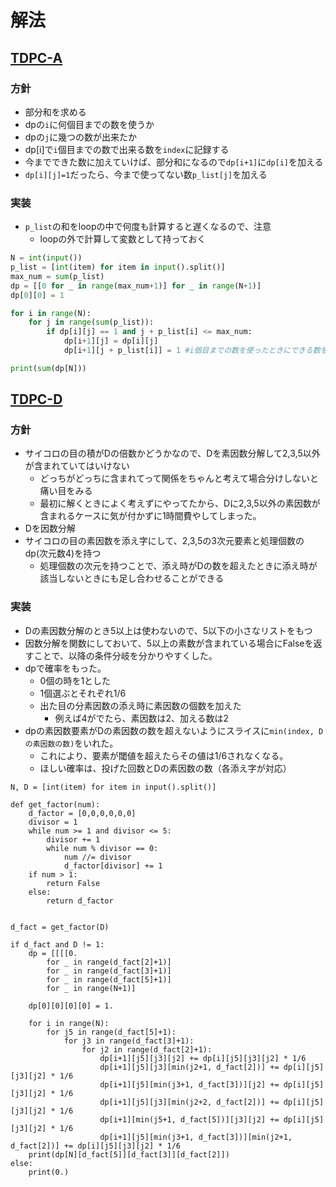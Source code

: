 # 解法

## [TDPC-A](https://atcoder.jp/contests/tdpc/tasks/tdpc_contest)

### 方針

* 部分和を求める
* dpの`i`に何個目までの数を使うか
* dpの`j`に幾つの数が出来たか
* dp[i]で`i`個目までの数で出来る数を`index`に記録する
* 今までできた数に加えていけば、部分和になるので`dp[i+1]`に`dp[i]`を加える
* `dp[i][j]=1`だったら、今まで使ってない数`p_list[j]`を加える 

### 実装

* `p_list`の和をloopの中で何度も計算すると遅くなるので、注意
  * loopの外で計算して変数として持っておく

```python:TDPC-A.py
N = int(input())
p_list = [int(item) for item in input().split()]
max_num = sum(p_list)
dp = [[0 for _ in range(max_num+1)] for _ in range(N+1)]
dp[0][0] = 1

for i in range(N):
    for j in range(sum(p_list)):
        if dp[i][j] == 1 and j + p_list[i] <= max_num:
            dp[i+1][j] = dp[i][j]
            dp[i+1][j + p_list[i]] = 1 #i個目までの数を使ったときにできる数を記録していく

print(sum(dp[N]))

```

## [TDPC-D](https://atcoder.jp/contests/tdpc/tasks/tdpc_dice)


### 方針

* サイコロの目の積がDの倍数かどうかなので、Dを素因数分解して2,3,5以外が含まれていてはいけない
  * どっちがどっちに含まれてって関係をちゃんと考えて場合分けしないと痛い目をみる
  * 最初に解くときによく考えずにやってたから、Dに2,3,5以外の素因数が含まれるケースに気が付かずに1時間費やしてしまった。
* Dを因数分解
* サイコロの目の素因数を添え字にして、2,3,5の3次元要素と処理個数のdp(次元数4)を持つ
  * 処理個数の次元を持つことで、添え時がDの数を超えたときに添え時が該当しないときにも足し合わせることができる

### 実装

* Dの素因数分解のとき5以上は使わないので、5以下の小さなリストをもつ
* 因数分解を関数にしておいて、5以上の素数が含まれている場合にFalseを返すことで、以降の条件分岐を分かりやすくした。
* dpで確率をもった。
  * 0個の時を1とした
  * 1個選ぶとそれぞれ1/6
  * 出た目の分素因数の添え時に素因数の個数を加えた
    * 例えば4がでたら、素因数は2、加える数は2
* dpの素因数要素がDの素因数の数を超えないようにスライスに`min(index, Dの素因数の数)`をいれた。
  * これにより、要素が閾値を超えたらその値は1/6されなくなる。
  * ほしい確率は、投げた回数とDの素因数の数（各添え字が対応）

```python: TDPC-D.py
N, D = [int(item) for item in input().split()]

def get_factor(num):
    d_factor = [0,0,0,0,0,0]
    divisor = 1
    while num >= 1 and divisor <= 5:
        divisor += 1
        while num % divisor == 0:
            num //= divisor
            d_factor[divisor] += 1
    if num > 1:
        return False
    else:
        return d_factor


d_fact = get_factor(D)

if d_fact and D != 1:
    dp = [[[[0.
        for _ in range(d_fact[2]+1)]
        for _ in range(d_fact[3]+1)]
        for _ in range(d_fact[5]+1)]
        for _ in range(N+1)]
    
    dp[0][0][0][0] = 1.

    for i in range(N):
        for j5 in range(d_fact[5]+1):
            for j3 in range(d_fact[3]+1):
                for j2 in range(d_fact[2]+1):
                    dp[i+1][j5][j3][j2] += dp[i][j5][j3][j2] * 1/6
                    dp[i+1][j5][j3][min(j2+1, d_fact[2])] += dp[i][j5][j3][j2] * 1/6
                    dp[i+1][j5][min(j3+1, d_fact[3])][j2] += dp[i][j5][j3][j2] * 1/6
                    dp[i+1][j5][j3][min(j2+2, d_fact[2])] += dp[i][j5][j3][j2] * 1/6
                    dp[i+1][min(j5+1, d_fact[5])][j3][j2] += dp[i][j5][j3][j2] * 1/6
                    dp[i+1][j5][min(j3+1, d_fact[3])][min(j2+1, d_fact[2])] += dp[i][j5][j3][j2] * 1/6
    print(dp[N][d_fact[5]][d_fact[3]][d_fact[2]])
else:
    print(0.)

```